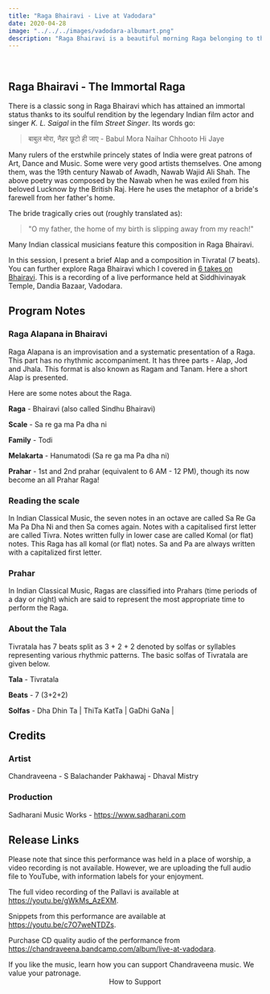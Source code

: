 ```yaml
---
title: "Raga Bhairavi - Live at Vadodara"
date: 2020-04-28
image: "../../../images/vadodara-albumart.png"
description: "Raga Bhairavi is a beautiful morning Raga belonging to the Todi family of Ragas.  Mishra Bhairavi is a popular variety in which notes other than the scale are taken, and a different perspective to the Raga is given."
---
```


<you-tube videoid="gWkMs_AzEXM"></you-tube>
<br>

## Raga Bhairavi - The Immortal Raga

There is a classic song in Raga Bhairavi which has attained an immortal status thanks to its soulful rendition by the legendary Indian film actor and singer *K. L. Saigal* in the film *Street Singer*. Its words go:

>बाबुल मोरा, नैहर छूटो ही जाए - Babul Mora Naihar Chhooto Hi Jaye

Many rulers of the erstwhile princely states of India were great patrons of Art, Dance and Music. Some were very good artists themselves. One among them, was the 19th century Nawab of Awadh, Nawab Wajid Ali Shah. The above poetry was composed by the Nawab when he was exiled from his beloved Lucknow by the British Raj. Here he uses the metaphor of a bride's farewell from her father's home.

The bride tragically cries out (roughly translated as):
> "O my father, the home of my birth is slipping away from my reach!"

Many Indian classical musicians feature this composition in Raga Bhairavi.

In this session, I present a brief Alap and a composition in Tivratal (7 beats). You can further explore Raga Bhairavi which I covered in [6 takes on Bhairavi](/blog/release1-6takes-on-bhairavi). This is a recording of a live performance held at Siddhivinayak Temple, Dandia Bazaar, Vadodara.

## Program Notes

### Raga Alapana in Bhairavi
Raga Alapana is an improvisation and a systematic presentation of a Raga. This part has no rhythmic accompaniment. It has three parts - Alap, Jod and Jhala. This format is also known as Ragam and Tanam. Here a short Alap is presented.

Here are some notes about the Raga.

**Raga** - Bhairavi (also called Sindhu Bhairavi)

**Scale** - Sa re ga ma Pa dha ni

**Family** - Todi

**Melakarta** - Hanumatodi (Sa re ga ma Pa dha ni)

**Prahar** - 1st and 2nd prahar (equivalent to 6 AM - 12 PM), though its now become an all Prahar Raga!

### Reading the scale
In Indian Classical Music, the seven notes in an octave are called Sa Re Ga Ma Pa Dha Ni and then Sa comes again. Notes with a capitalised first letter are called Tivra. Notes written fully in lower case are called Komal (or flat) notes. This Raga has all komal (or flat) notes. Sa and Pa are always written with a capitalized first letter.

### Prahar
In Indian Classical Music, Ragas are classified into Prahars (time periods of a day or night) which are said to represent the most appropriate time to perform the Raga.

### About the Tala

Tivratala has 7 beats split as 3 + 2 + 2 denoted by solfas or syllables representing various rhythmic patterns. The basic solfas of Tivratala are given below.

**Tala** - Tivratala

**Beats** - 7 (3+2+2)

**Solfas** - Dha Dhin Ta | ThiTa KatTa | GaDhi GaNa |


## Credits
### Artist
Chandraveena - S Balachander
Pakhawaj - Dhaval Mistry

### Production
Sadharani Music Works - https://www.sadharani.com

## Release Links

Please note that since this performance was held in a place of worship, a video recording is not available. However, we are uploading the full audio file to YouTube, with information labels for your enjoyment.

The full video recording of the Pallavi is available at https://youtu.be/gWkMs_AzEXM.

Snippets from this performance are available at https://youtu.be/c7O7weNTDZs.

Purchase CD quality audio of the performance from https://chandraveena.bandcamp.com/album/live-at-vadodara.


<notice-box>
If you like the music, learn how you can support Chandraveena music. We value your patronage.
<div style="text-align:center">
<my-button to="/support/">How to Support</my-button>
</div>
</notice-box>
